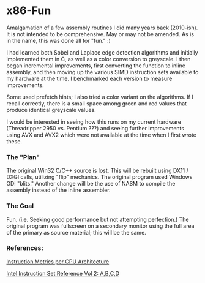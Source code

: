 # x86-Fun
Amalgamation of a few assembly routines I did many years back (2010-ish). It is not intended to be comprehensive. May or may not be amended. As is in the name, this was done all for "fun." :)

I had learned both Sobel and Laplace edge detection algorithms and initially implemented them in C, as well as a color conversion to greyscale. I then began incremental improvements, first converting the function to inline assembly, and then moving up the various SIMD instruction sets available to my hardware at the time. I benchmarked each version to measure improvements.

Some used prefetch hints; I also tried a color variant on the algorithms. If I recall correctly, there is a small space among green and red values that produce identical greyscale values.

I would be interested in seeing how this runs on my current hardware (Threadripper 2950 vs. Pentium ???) and seeing further improvements using AVX and AVX2 which were not available at the time when I first wrote these.

### The "Plan"
The original Win32 C/C++ source is lost. This will be rebuilt using DX11 / DXGI calls, utilizing "flip" mechanics. The original program used Windows GDI "blits." Another change will be the use of NASM to compile the assembly instead of the inline assembler.

### The Goal
Fun. (i.e. Seeking good performance but not attempting perfection.) The original program was fullscreen on a secondary monitor using the full area of the primary as source material; this will be the same.

### References:

[Instruction Metrics per CPU Architecture](http://agner.org/optimize/instruction_tables.pdf)

[Intel Instruction Set Reference Vol 2: A,B,C,D](https://www.intel.com/content/dam/www/public/us/en/documents/manuals/64-ia-32-architectures-software-developer-instruction-set-reference-manual-325383.pdf)
